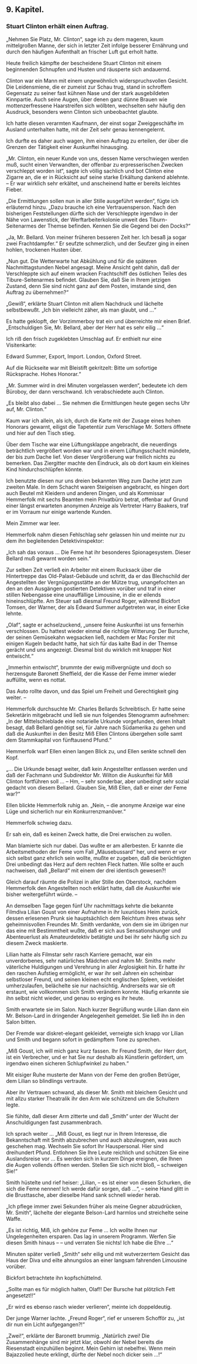 <h2>9. Kapitel.</h2>
<h3>Stuart Clinton erhält einen Auftrag.</h3>

„Nehmen Sie Platz, Mr. Clinton“, sage ich zu dem mageren, kaum mittelgroßen
Manne, der sich in letzter Zeit infolge besserer Ernährung und durch den
häufigen Aufenthalt an frischer Luft gut erholt hatte.

Heute freilich kämpfte der bescheidene Stuart Clinton mit einem beginnenden
Schnupfen und Husten und räusperte sich andauernd.

Clinton war ein Mann mit einem ungewöhnlich widerspruchsvollen Gesicht. Die
Leidensmiene, die er zumeist zur Schau trug, stand in schroffem Gegensatz zu
seiner fast kühnen Nase und der stark ausgebildeten Kinnpartie. Auch seine
Augen, über denen ganz dünne Brauen wie mottenzerfressene Haarstreifen sich
wölbten, wechselten sehr häufig den Ausdruck, besonders wenn Clinton sich
unbeobachtet glaubte.

Ich hatte diesen verarmten Kaufmann, der einst sogar Zweiggeschäfte im Ausland
unterhalten hatte, mit der Zeit sehr genau kennengelernt.

Ich durfte es daher auch wagen, ihm einen Auftrag zu erteilen, der über die
Grenzen der Tätigkeit einer Auskunftei hinausging.

„Mr. Clinton, ein neuer Kunde von uns, dessen Name verschwiegen werden muß,
sucht einen Verwandten, der offenbar zu erpresserischen Zwecken verschleppt
worden ist“, sagte ich völlig sachlich und bot Clinton eine Zigarre an, die er
in Rücksicht auf seine starke Erkältung dankend ablehnte. – Er war wirklich
sehr erkältet, und anscheinend hatte er bereits leichtes Fieber.

„Die Ermittlungen sollen nun in aller Stille ausgeführt werden“, fügte ich
erläuternd hinzu. „Dazu brauche ich eine Vertrauensperson. Nach den bisherigen
Feststellungen dürfte sich der Verschleppte irgendwo in der Nähe von
Lawenstick, der Werftarbeiterkolonie unweit des Tiburn-Seitenarmes der Themse
befinden. Kennen Sie die Gegend bei den Docks?“

„Ja, Mr. Bellard. Von meiner früheren besseren Zeit her. Ich besaß ja sogar
zwei Frachtdampfer.“ Er seufzte schmerzlich, und der Seufzer ging in einen
hohlen, trockenen Husten über.

„Nun gut. Die Wetterwarte hat Abkühlung und für die späteren Nachmittagstunden
Nebel angesagt. Meine Ansicht geht dahin, daß der Verschleppte sich auf einem
wracken Frachtschiff des östlichen Teiles des Tibure-Seitenarmes befindet.
Glauben Sie, daß Sie in Ihrem jetzigen Zustand, denn Sie sind nicht ganz auf
dem Posten, imstande sind, den Auftrag zu übernehmen?“

„Gewiß“, erklärte Stuart Clinton mit allem Nachdruck und lächelte selbstbewußt.
„Ich bin vielleicht zäher, als man glaubt, und …“

Es hatte geklopft, der Vorzimmerboy trat ein und überreichte mir einen Brief.
„Entschuldigen Sie, Mr. Bellard, aber der Herr hat es sehr eilig …“

Ich riß den frisch zugeklebten Umschlag auf. Er enthielt nur eine Visitenkarte:

Edward Summer, Export, Import.  London, Oxford Street.

Auf die Rückseite war mit Bleistift gekritzelt: Bitte um sofortige Rücksprache.
Hohes Honorar.“

„Mr. Summer wird in drei Minuten vorgelassen werden“, bedeutete ich dem
Büroboy, der dann verschwand. Ich verabschiedete auch Clinton.

„Es bleibt also dabei … Sie nehmen die Ermittlungen heute gegen sechs Uhr auf,
Mr. Clinton.“

Kaum war ich allein, als ich, durch die Karte mit der Zusage eines hohen
Honorars gewarnt, eiligst die Tapetentür zum Verschlage Mr. Sotters öffnete und
hier auf den Tisch stieg.

Über dem Tische war eine Lüftungsklappe angebracht, die neuerdings beträchtlich
vergrößert worden war und in einem Lüftungsschacht mündete, der bis zum Dache
lief. Von dieser Vergrößerung war freilich nichts zu bemerken. Das Ziergitter
machte den Eindruck, als ob dort kaum ein kleines Kind hindurchschlüpfen
könnte.

Ich benutzte diesen nur uns dreien bekannten Weg zum Dache jetzt zum zweiten
Male. In dem Schacht waren Steigeisen angebracht, es hingen dort auch Beutel
mit Kleidern und anderen Dingen, und als Kommissar Hemmerfolk mit sechs Beamten
mein Privatbüro betrat, offenbar auf Grund einer längst erwarteten anonymen
Anzeige als Vertreter Harry Baakers, traf er im Vorraum nur einige wartende
Kunden.

Mein Zimmer war leer.

Hemmerfolk nahm diesen Fehlschlag sehr gelassen hin und meinte nur zu dem ihn
begleitenden Detektivinspektor:

„Ich sah das voraus … Die Feme hat ihr besonderes Spionagesystem. Dieser
Bellard muß gewarnt worden sein.“

Zur selben Zeit verließ ein Arbeiter mit einem Rucksack über die Hintertreppe
das Old-Palast-Gebäude und schritt, da er das Blechschild der Angestellten der
Vergnügungsstätte an der Mütze trug, unangefochten an den an den Ausgängen
postierten Detektiven vorüber und traf in einer stillen Nebengasse eine
unauffällige Limousine, in die er eilends hineinschlüpfte. Am Steuer saß
diesmal Freund Roger, während Bickfort Tomsen, der Warner, der als Edward
Summer aufgetreten war, in einer Ecke lehnte.

„Olaf“, sagte er achselzuckend, „unsere feine Auskunftei ist uns fernerhin
verschlossen. Du hattest wieder einmal die richtige Witterung: Der Bursche, der
seinen Gemüsekahn wegsacken ließ, nachdem er Mac Forster mit einigen Kugeln
bedacht hatte, hat sich für das kalte Bad in der Themse gerächt und uns
angezeigt. Diesmal bist du wirklich mit knapper Not entwischt.“

„Immerhin entwischt“, brummte der ewig mißvergnügte und doch so herzensgute
Baronett Sheffield, der die Kasse der Feme immer wieder auffüllte, wenn es
nottat.

Das Auto rollte davon, und das Spiel um Freiheit und Gerechtigkeit ging weiter.
–

Hemmerfolk durchsuchte Mr. Charles Bellards Schreibtisch. Er hatte seine
Sekretärin mitgebracht und ließ sie nun folgendes Stenogramm aufnehmen: „In der
Mittelschieblade eine notarielle Urkunde vorgefunden, deren Inhalt besagt, daß
Bellard genötigt sei, für Jahre nach Südamerika zu gehen und daß die Auskunftei
in den Besitz Miß Ellen Clintons übergehen solle samt dem Stammkapital von
fünftausend Pfund.“

Hemmerfolk warf Ellen einen langen Blick zu, und Ellen senkte schnell den Kopf.

„… Die Urkunde besagt weiter, daß kein Angestellter entlassen werden und daß
der Fachmann und Subdirektor Mr. Wilton die Auskunftei für Miß Clinton
fortführen soll … – Hm, – sehr sonderbar, aber unbedingt sehr sozial gedacht
von diesem Bellard. Glauben Sie, Miß Ellen, daß er einer der Feme war?“

Ellen blickte Hemmerfolk ruhig an. „Nein, – die anonyme Anzeige war eine Lüge
und sicherlich nur ein Konkurrenzmanöver.“

Hemmerfolk schwieg dazu.

Er sah ein, daß es keinen Zweck hatte, die Drei erwischen zu wollen.

Man blamierte sich nur dabei. Das wußte er am allerbesten. Er kannte die
Arbeitsmethoden der Feme vom Fall „Mäusebussard“ her, und wenn er vor sich
selbst ganz ehrlich sein wollte, mußte er zugeben, daß die berüchtigten Drei
unbedingt das Herz auf dem rechten Fleck hatten. Wie sollte er auch nachweisen,
daß „Bellard“ mit einem der drei identisch gewesen?!

Gleich darauf räumte die Polizei in aller Stille den Oberstock, nachdem
Hemmerfolk den Angestellten noch erklärt hatte, daß die Auskunftei wie bisher
weitergeführt würde. –

An demselben Tage gegen fünf Uhr nachmittags kehrte die bekannte Filmdiva
Lilian Goust von einer Aufnahme in ihr luxuriöses Heim zurück, dessen erlesenen
Prunk sie hauptsächlich dem Reichtum ihres etwas sehr geheimnisvollen Freundes
Mr. Smith verdankte, von dem sie im übrigen nur das eine mit Bestimmtheit
wußte, daß er sich aus Sensationshunger und Abenteuerlust als Amateurdetektiv
betätigte und bei ihr sehr häufig sich zu diesem Zweck maskierte.

Lilian hatte als Filmstar sehr rasch Karriere gemacht, war ein unverdorbenes,
sehr natürliches Mädchen und nahm Mr. Smiths mehr väterliche Huldigungen und
Verehrung in aller Arglosigkeit hin. Er hatte ihr den raschen Aufstieg
ermöglicht, er war ihr seit Jahren ein scheinbar selbstloser Freund, und seinen
kleinen echt englischen Spleen, verkleidet umherzulaufen, belächelte sie nur
nachsichtig. Andrerseits war sie oft erstaunt, wie vollkommen sich Smith
verändern konnte. Häufig erkannte sie ihn selbst nicht wieder, und genau so
erging es ihr heute.

Smith erwartete sie im Salon. Nach kurzer Begrüßung wurde Lilian dann ein Mr.
Belson-Lard in dringender Angelegenheit gemeldet. Sie ließ ihn in den Salon
bitten.

Der Fremde war diskret-elegant gekleidet, verneigte sich knapp vor Lilian und
Smith und begann sofort in gedämpftem Tone zu sprechen.

„Miß Goust, ich will mich ganz kurz fassen. Ihr Freund Smith, der Herr dort,
ist ein Verbrecher, und er hat Sie nur deshalb als Künstlerin gefördert, um
irgendwo einen sicheren Schlupfwinkel zu haben.“

Mit eisiger Ruhe musterte der Mann von der Feme den großen Betrüger, dem Lilian
so blindlings vertraute.

Aber ihr Vertrauen schwand, als dieser Mr. Smith mit bleichem Gesicht und mit
allzu starker Theatralik ihr den Arm wie schützend um die Schultern legte.

Sie fühlte, daß dieser Arm zitterte und daß „Smith“ unter der Wucht der
Anschuldigungen fast zusammenbrach.

Ich sprach weiter … „Miß Goust, es liegt nur in Ihrem Interesse, die
Bekanntschaft mit Smith abzubrechen und auch abzuleugnen, was auch geschehen
mag. Wechseln Sie sofort Ihr Hauspersonal. Hier sind dreihundert Pfund.
Entlohnen Sie Ihre Leute reichlich und schützen Sie eine Auslandsreise vor … Es
werden sich in kurzem Dinge ereignen, die Ihnen die Augen vollends öffnen
werden. Stellen Sie sich nicht bloß, – schweigen Sie!“

Smith hüstelte und rief heiser: „Lilian, – es ist einer von diesen Schurken,
die sich die Feme nennen! Ich werde dafür sorgen, daß …“, – seine Hand glitt in
die Brusttasche, aber dieselbe Hand sank schnell wieder herab.

„Ich pflege immer zwei Sekunden früher als meine Gegner abzudrücken, Mr.
Smith“, lächelte der elegante Belson-Lard harmlos und streichelte seine Waffe.

„Es ist richtig, Miß, ich gehöre zur Feme … Ich wollte Ihnen nur
Ungelegenheiten ersparen. Das lag in unserem Programm. Werfen Sie diesen Smith
hinaus – – und verraten Sie nichts! Ich habe die Ehre …“

Minuten später verließ „Smith“ sehr eilig und mit wutverzerrtem Gesicht das
Haus der Diva und eilte ahnungslos an einer langsam fahrenden Limousine
vorüber.

Bickfort betrachtete ihn kopfschüttelnd.

„Sollte man es für möglich halten, Olaf!! Der Bursche hat plötzlich Fett
angesetzt!!“

„Er wird es ebenso rasch wieder verlieren“, meinte ich doppeldeutig.

Der junge Warner lachte. „Freund Roger“, rief er unserem Schofför zu, „ist dir
nun ein Licht aufgegangen?!“

„Zwei!“, erklärte der Baronett brummig. „Natürlich zwei! Die Zusammenhänge sind
mir jetzt klar, obwohl der Nebel bereits die Riesenstadt einzuhüllen beginnt.
Mein Gehirn ist nebelfrei. Wenn mein Bajazzolied heute erklingt, dürfte der
Nebel noch dicker sein …!“


